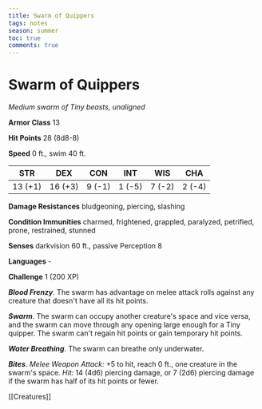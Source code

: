 ---title: Swarm of Quipperstags: notesseason: summertoc: truecomments: true---
# Swarm of Quippers

*Medium swarm of Tiny beasts, unaligned*

**Armor Class** 13

**Hit Points** 28 (8d8-8)

**Speed** 0 ft., swim 40 ft.

| STR     | DEX     | CON    | INT    | WIS    | CHA    |
|---------|---------|--------|--------|--------|--------|
| 13 (+1) | 16 (+3) | 9 (-1) | 1 (-5) | 7 (-2) | 2 (-4) |

**Damage Resistances** bludgeoning, piercing, slashing

**Condition Immunities** charmed, frightened, grappled, paralyzed, petrified, prone, restrained, stunned

**Senses** darkvision 60 ft., passive Perception 8

**Languages** -

**Challenge** 1 (200 XP)

***Blood Frenzy***. The swarm has advantage on melee attack rolls against any creature that doesn't have all its hit points.

***Swarm***. The swarm can occupy another creature's space and vice versa, and the swarm can move through any opening large enough for a Tiny quipper. The swarm can't regain hit points or gain temporary hit points.

***Water Breathing***. The swarm can breathe only underwater.


***Bites***. *Melee Weapon Attack:* +5 to hit, reach 0 ft., one creature in the swarm's space. *Hit:* 14 (4d6) piercing damage, or 7 (2d6) piercing damage if the swarm has half of its hit points or fewer.


[[Creatures]]

